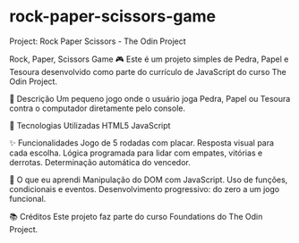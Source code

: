 # rock-paper-scissors-game

Project: Rock Paper Scissors - The Odin Project

Rock, Paper, Scissors Game 🎮
Este é um projeto simples de Pedra, Papel e Tesoura desenvolvido como parte do currículo de JavaScript do curso The Odin Project.

📝 Descrição
Um pequeno jogo onde o usuário joga Pedra, Papel ou Tesoura contra o computador diretamente pelo console.

🔧 Tecnologias Utilizadas
HTML5
JavaScript

✨ Funcionalidades
Jogo de 5 rodadas com placar.
Resposta visual para cada escolha.
Lógica programada para lidar com empates, vitórias e derrotas.
Determinação automática do vencedor.

🧠 O que eu aprendi
Manipulação do DOM com JavaScript.
Uso de funções, condicionais e eventos.
Desenvolvimento progressivo: do zero a um jogo funcional.

📚 Créditos
Este projeto faz parte do curso Foundations do The Odin Project.

